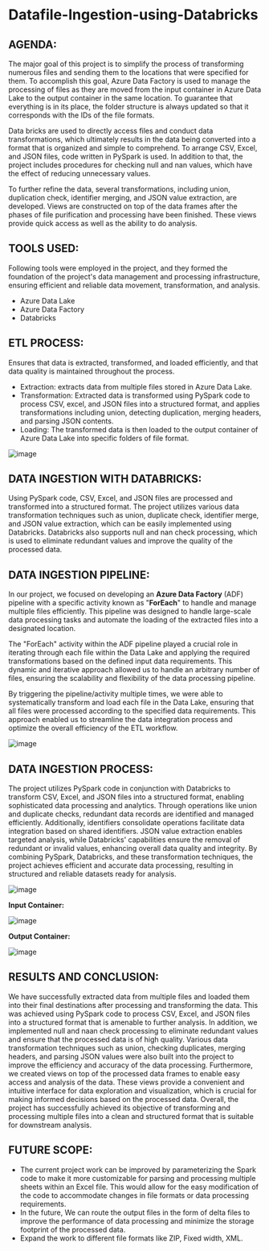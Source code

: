 # Datafile-Ingestion-using-Databricks

## AGENDA:
The major goal of this project is to simplify the process of transforming numerous files and sending them to the locations that were specified for them. To accomplish this goal, Azure Data Factory is used to manage the processing of files as they are moved from the input container in Azure Data Lake to the output container in the same location. To guarantee that everything is in its place, the folder structure is always updated so that it corresponds with the IDs of the file formats.

Data bricks are used to directly access files and conduct data transformations, which ultimately results in the data being converted into a format that is organized and simple to comprehend. To arrange CSV, Excel, and JSON files, code written in PySpark is used. In addition to that, the project includes procedures for checking null and nan values, which have the effect of reducing unnecessary values.

To further refine the data, several transformations, including union, duplication check, identifier merging, and JSON value extraction, are developed. Views are constructed on top of the data frames after the phases of file purification and processing have been finished. These views provide quick access as well as the ability to do analysis.

## TOOLS USED:

Following tools were employed in the project, and they formed the foundation of the project's data management and processing infrastructure, ensuring efficient and reliable data movement, transformation, and analysis.
- Azure Data Lake
- Azure Data Factory
- Databricks
  
## ETL PROCESS:

Ensures that data is extracted, transformed, and loaded efficiently, and that data quality is maintained throughout the process.
- Extraction: extracts data from multiple files stored in Azure Data Lake.
- Transformation: Extracted data is transformed using PySpark code to process CSV, excel, and JSON files into a structured format, and applies transformations including union, detecting duplication, merging 
  headers, and parsing JSON contents.
- Loading: The transformed data is then loaded to the output container of Azure Data Lake into specific folders of file format.


![image](https://github.com/MANIMADHURIE/Datafile-Ingestion-using-Databricks/assets/37103568/94a6be30-6860-4fed-a096-ea35ec1ed926)

## DATA INGESTION WITH DATABRICKS:

Using PySpark code, CSV, Excel, and JSON files are processed and transformed into a structured format. The project utilizes various data transformation techniques such as union, duplicate check, identifier merge, and JSON value extraction, which can be easily implemented using Databricks. Databricks also supports null and nan check processing, which is used to eliminate redundant values and improve the quality of the processed data.

## DATA INGESTION PIPELINE:

In our project, we focused on developing an **Azure Data Factory** (ADF) pipeline with a specific activity known as "**ForEach**" to handle and manage multiple files efficiently. This pipeline was designed to handle large-scale data processing tasks and automate the loading of the extracted files into a designated location.

The "ForEach" activity within the ADF pipeline played a crucial role in iterating through each file within the Data Lake and applying the required transformations based on the defined input data requirements. This dynamic and iterative approach allowed us to handle an arbitrary number of files, ensuring the scalability and flexibility of the data processing pipeline.

By triggering the pipeline/activity multiple times, we were able to systematically transform and load each file in the Data Lake, ensuring that all files were processed according to the specified data requirements. This approach enabled us to streamline the data integration process and optimize the overall efficiency of the ETL workflow.

![image](https://github.com/MANIMADHURIE/Datafile-Ingestion-using-Databricks/assets/37103568/ff98189d-7b92-496e-9f90-4ed452d8a867)

## DATA INGESTION PROCESS:

The project utilizes PySpark code in conjunction with Databricks to transform CSV, Excel, and JSON files into a structured format, enabling sophisticated data processing and analytics. Through operations like union and duplicate checks, redundant data records are identified and managed efficiently. Additionally, identifiers consolidate operations facilitate data integration based on shared identifiers. JSON value extraction enables targeted analysis, while Databricks' capabilities ensure the removal of redundant or invalid values, enhancing overall data quality and integrity. By combining PySpark, Databricks, and these transformation techniques, the project achieves efficient and accurate data processing, resulting in structured and reliable datasets ready for analysis.

![image](https://github.com/MANIMADHURIE/Datafile-Ingestion-using-Databricks/assets/37103568/c24223e0-4cec-4158-906d-2d6c2ea39cba)

**Input Container:**

![image](https://github.com/MANIMADHURIE/Datafile-Ingestion-using-Databricks/assets/37103568/00939ea0-eb07-4cff-836e-24e222155800)

**Output Container:**

![image](https://github.com/MANIMADHURIE/Datafile-Ingestion-using-Databricks/assets/37103568/f5f177b0-1113-483e-b776-84f6a58a85ba)

## RESULTS AND CONCLUSION:

We have successfully extracted data from multiple files and loaded them into their final destinations after processing and transforming the data. This was achieved using PySpark code to process CSV, Excel, and JSON files into a structured format that is amenable to further analysis. In addition, we implemented null and naan check processing to eliminate redundant values and ensure that the processed data is of high quality. Various data transformation techniques such as union, checking duplicates, merging headers, and parsing JSON values were also built into the project to improve the efficiency and accuracy of the data processing. Furthermore, we created views on top of the processed data frames to enable easy access and analysis of the data. These views provide a convenient and intuitive interface for data exploration and visualization, which is crucial for making informed decisions based on the processed data. Overall, the project has successfully achieved its objective of transforming and processing multiple files into a clean and structured format that is suitable for downstream analysis.

## FUTURE SCOPE:

- The current project work can be improved by parameterizing the Spark code to make it more customizable for parsing and processing multiple sheets within an Excel file. This would allow for the easy modification of the code to accommodate changes in file formats or data processing requirements.
- In the future, We can route the output files in the form of delta files to improve the performance of data processing and minimize the storage footprint of the processed data.	
- Expand the work to different file formats like ZIP, Fixed width, XML.










